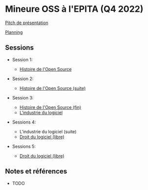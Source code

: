# Mineure OSS à l'EPITA (Q4 2022)

[Pitch de présentation](https://github.com/sfermigier/mineure-oss-epita/raw/main/slides/mineure-oss-2022.pdf)

[Planning](https://github.com/sfermigier/mineure-oss-epita/blob/main/slides/plan-2022.md)


## Sessions

- Session 1: 
  - [Histoire de l'Open Source](https://github.com/sfermigier/mineure-oss-epita/raw/main/slides/session-01%20-%20History.pdf)

- Session 2: 
  - [Histoire de l'Open Source (suite)](https://github.com/sfermigier/mineure-oss-epita/raw/main/slides/session-02%20-%20History.pdf)

- Session 3: 
  - [Histoire de l'Open Source (fin)](https://github.com/sfermigier/mineure-oss-epita/raw/main/slides/session-03%20-%20History.pdf)
  - [L'industrie du logiciel](https://github.com/sfermigier/mineure-oss-epita/raw/main/slides/session-03.5%20-%20The%20Software%20Industry.pdf)

- Sessions 4:
  - L'industrie du logiciel (suite)
  - [Droit du logiciel (libre)](https://github.com/sfermigier/mineure-oss-epita/raw/main/slides/session-04.pdf)

- Sessions 5:
  - [Droit du logiciel (libre)](https://github.com/sfermigier/mineure-oss-epita/raw/main/slides/session-05.pdf)


## Notes et références

- TODO

